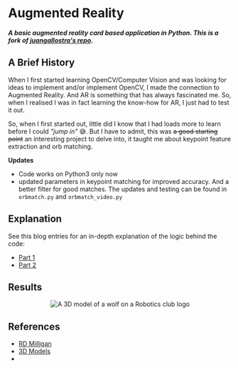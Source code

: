 # Augmented Reality
***A basic augmented reality card based application in Python. This is a fork of [juangallostra's repo](https://github.com/juangallostra/augmented-reality).***

## A Brief History

When I first started learning OpenCV/Computer Vision and was looking for ideas to implement and/or implement OpenCV, I made the connection to Augmented Reality. And AR is something that has always fascinated me. So, when I realised I was in fact learning the know-how for AR, I just had to test it out. 


So, when I first started out, little did I know that I had loads more to learn before I could *"jump in"* :sweat_smile:. But I have to admit, this was ~~a good starting point~~ an interesting project to delve into, it taught me about keypoint feature extraction and orb matching.



**Updates**
-  Code works on Python3 only now
-  updated parameters in keypoint matching for improved accuracy. And a better filter for good matches. The updates and testing can be found in ```orbmatch.py``` and ```orbmatch_video.py```


<!--
## Usage [OLD]

* Place the image of the surface to be tracked inside the `reference` folder.
* On line 36 of `src/ar_main.py` replace `'model.jpg'` with the name of the image you just copied inside the `reference` folder.
* On line 40 of `src/ar_main.py` replace `'fox.obj'` with the name of the model you want to render. To change the size of the rendered model change the scale parameter (number `3`) in line 103 of `src/ar_main.py` by a suitable number. This might require some trial and error.
* Open a terminal session inside the project folder and run `python src/ar_main.py`


### Command line arguments [OLD]

* `--rectangle`, `-r`: Draws the projection of the reference surface on the video frame as a blue rectangle.
* `--matches`, `-m`: Draws matches between reference surface and video frame.

 
## Troubleshooting

**If you get the message**:

```
Unable to capture video
```
printed to your terminal, the most likely cause is that your OpenCV installation has been compiled without FFMPEG support. Pre-built OpenCV packages such as the ones downloaded via pip are not compiled with FFMPEG support, which means that you have to build it manually.

**If you get the error**:

```
Traceback (most recent call last):
File "src/ar_main.py", line 174, in
main()
File "src/ar_main.py", line 40, in main
obj = OBJ(os.path.join(dir_name, 'models/fox.obj'), swapyz=True)
File "[...]/augmented-reality/src/objloader_simple.py", line 16, in init
v = v[0], v[2], v[1]
TypeError: 'map' object is not subscriptable
```
The most likely cause is that you are trying to execute the code with Python 3 and the code is written in Python 2. The `map` function in Python 3 returns an iterable object of type map, and not a subscriptible list. To fix it, change the calls to `map()` by `list(map())` on lines 14, 19 and 24 of `src/objloader_simple.py`.  -->

## Explanation

See this blog entries for an in-depth explanation of the logic behind the code:

* [Part 1](https://bitesofcode.wordpress.com/2017/09/12/augmented-reality-with-python-and-opencv-part-1/)
* [Part 2](https://bitesofcode.wordpress.com/2018/09/16/augmented-reality-with-python-and-opencv-part-2/)


## Results

<span style="display:block;text-align:center">![A 3D model of a wolf on a Robotics club logo](output.gif)</span>

## References
- [RD Milligan](https://rdmilligan.wordpress.com/2015/10/15/augmented-reality-using-opencv-opengl-and-blender/)
- [3D Models](https://clara.io/library)
- 